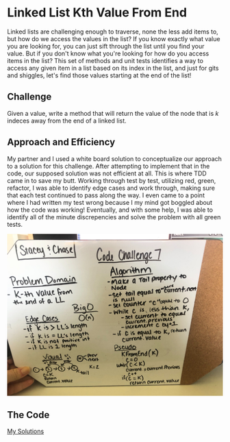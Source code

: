 # Linked List Kth Value From End

Linked lists are challenging enough to traverse, none the less add items to, but how do we access the values in the list?  If you know exactly what value you are looking for, you can just sift through the list until you find your value.  But if you don't know what you're looking for how do you access items in the list?  This set of methods and unit tests identifies a way to access any given item in a list based on its index in the list, and just for gits and shiggles, let's find those values starting at the end of the list!

## Challenge

Given a value, write a method that will return the value of the node that is *k* indeces away from the end of a linked list.

## Approach and Efficiency

My partner and I used a white board solution to conceptualize our approach to a solution for this challenge.  After attempting to implement that in the code, our supposed solution was not efficient at all.  This is where TDD came in to save my butt.  Working through test by test, utilizing red, green, refactor, I was able to identify edge cases and work through, making sure that each test continued to pass along the way.  I even came to a point where I had written my test wrong because I my mind got boggled about how the code was working!  Eventually, and with some help, I was able to identify all of the minute discrepencies and solve the problem with all green tests.

![White Board Solution](assets/kthValue.jpg)

## The Code

[My Solutions](../DataStructures/LinkedList.cs)